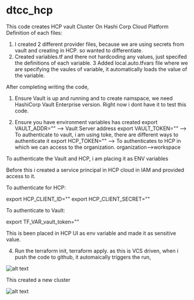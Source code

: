 # dtcc_hcp
This code creates HCP vault Cluster On Hashi Corp Cloud Platform
Definition of each files:

1. I created 2 different provider files, because we are using secrets from vault and creating in HCP. so wanted to differentiate.
2. Created variables.tf and there not hardcoding any values, just specifed the definitions of each variable.
3 Added local.auto.tfvars file where we are specifying the vaules of variable, it automatically loads the value of the variable.

After completing writing the code,

1. Ensure Vault is up and running and to create namspace, we need HashiCorp Vault Enterprise version. Right now i dont have it to test this code.

2. Ensure  you have environment variables has created 
export VAULT_ADDR=""   --> Vault Server address
export VAULT_TOKEN=""   --> To authenticate to vault, i am using toke, there are different ways to authenticate it
export HCP_TOKEN=""  --> To authenticates to HCP in which we can access to the organization. organization-->workspace

To authenticate the Vault and HCP, i am placing it as ENV variables

Before this i created a service principal in HCP cloud in IAM and provided access to it.

To authenticate for HCP:

export HCP_CLIENT_ID=""
export HCP_CLIENT_SECRET=""

To authenticate to Vault:

export TF_VAR_vault_token=""

This is been placed in HCP UI as env variable and made it as sensitive value.

4. Run the terraform init, terraform apply. as this is VCS driven, when i push the code to github, it automaically triggers the run,

![alt text](<Screenshot 2024-05-08 at 4.23.27 PM.png>)

This created a new cluster

![alt text](<Screenshot 2024-05-09 at 5.32.01 AM.png>)